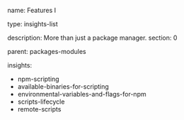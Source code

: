 name: Features I

type: insights-list

description: More than just a package manager.
section: 0

parent: packages-modules

insights:
  - npm-scripting
  - available-binaries-for-scripting
  - environmental-variables-and-flags-for-npm
  - scripts-lifecycle
  - remote-scripts
